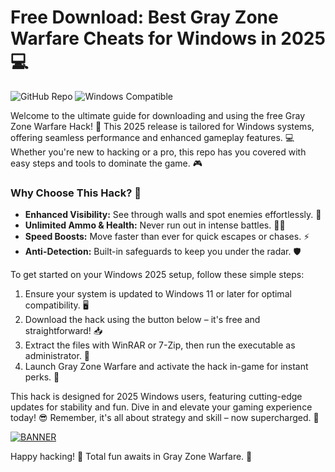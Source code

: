 # Free Download: Best Gray Zone Warfare Cheats for Windows in 2025💻

![GitHub Repo](https://img.shields.io/badge/Repository-Gray_Zone_Warfare_Hack-9cf?style=for-the-badge) ![Windows Compatible](https://img.shields.io/badge/Target-Windows_2025-blue?style=for-the-badge&logo=windows)

Welcome to the ultimate guide for downloading and using the free Gray Zone Warfare Hack! 🚀 This 2025 release is tailored for Windows systems, offering seamless performance and enhanced gameplay features. 💻 Whether you're new to hacking or a pro, this repo has you covered with easy steps and tools to dominate the game. 🎮

### Why Choose This Hack? 🤩
- **Enhanced Visibility:** See through walls and spot enemies effortlessly. 👀
- **Unlimited Ammo & Health:** Never run out in intense battles. 🔫💉
- **Speed Boosts:** Move faster than ever for quick escapes or chases. ⚡
- **Anti-Detection:** Built-in safeguards to keep you under the radar. 🛡️

To get started on your Windows 2025 setup, follow these simple steps:
1. Ensure your system is updated to Windows 11 or later for optimal compatibility. 🖥️
2. Download the hack using the button below – it's free and straightforward! 📥
3. Extract the files with WinRAR or 7-Zip, then run the executable as administrator. 🔧
4. Launch Gray Zone Warfare and activate the hack in-game for instant perks. 🎯

This hack is designed for 2025 Windows users, featuring cutting-edge updates for stability and fun. Dive in and elevate your gaming experience today! 😎 Remember, it's all about strategy and skill – now supercharged. 🌟

[![BANNER](https://img.shields.io/badge/Download%20Now-Release%20v4.4-brightgreen&logo=download)]([LINK])

Happy hacking! 🚀 Total fun awaits in Gray Zone Warfare. 🎉

